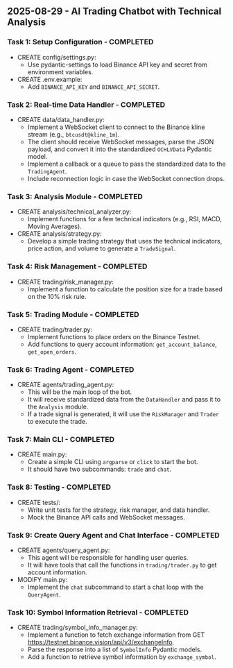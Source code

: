 ## 2025-08-29 - AI Trading Chatbot with Technical Analysis
### Task 1: Setup Configuration - COMPLETED
- CREATE config/settings.py:
  - Use pydantic-settings to load Binance API key and secret from environment variables.
- CREATE .env.example:
  - Add `BINANCE_API_KEY` and `BINANCE_API_SECRET`.

### Task 2: Real-time Data Handler - COMPLETED
- CREATE data/data_handler.py:
  - Implement a WebSocket client to connect to the Binance kline stream (e.g., `btcusdt@kline_1m`).
  - The client should receive WebSocket messages, parse the JSON payload, and convert it into the standardized `OCHLVData` Pydantic model.
  - Implement a callback or a queue to pass the standardized data to the `TradingAgent`.
  - Include reconnection logic in case the WebSocket connection drops.

### Task 3: Analysis Module - COMPLETED
- CREATE analysis/technical_analyzer.py:
  - Implement functions for a few technical indicators (e.g., RSI, MACD, Moving Averages).
- CREATE analysis/strategy.py:
  - Develop a simple trading strategy that uses the technical indicators, price action, and volume to generate a `TradeSignal`.

### Task 4: Risk Management - COMPLETED
- CREATE trading/risk_manager.py:
  - Implement a function to calculate the position size for a trade based on the 10% risk rule.

### Task 5: Trading Module - COMPLETED
- CREATE trading/trader.py:
  - Implement functions to place orders on the Binance Testnet.
  - Add functions to query account information: `get_account_balance`, `get_open_orders`.

### Task 6: Trading Agent - COMPLETED
- CREATE agents/trading_agent.py:
  - This will be the main loop of the bot.
  - It will receive standardized data from the `DataHandler` and pass it to the `Analysis` module.
  - If a trade signal is generated, it will use the `RiskManager` and `Trader` to execute the trade.

### Task 7: Main CLI - COMPLETED
- CREATE main.py:
  - Create a simple CLI using `argparse` or `click` to start the bot.
  - It should have two subcommands: `trade` and `chat`.

### Task 8: Testing - COMPLETED
- CREATE tests/:
  - Write unit tests for the strategy, risk manager, and data handler.
  - Mock the Binance API calls and WebSocket messages.

### Task 9: Create Query Agent and Chat Interface - COMPLETED
- CREATE agents/query_agent.py:
  - This agent will be responsible for handling user queries.
  - It will have tools that call the functions in `trading/trader.py` to get account information.
- MODIFY main.py:
  - Implement the `chat` subcommand to start a chat loop with the `QueryAgent`.

### Task 10: Symbol Information Retrieval - COMPLETED
- CREATE trading/symbol_info_manager.py:
  - Implement a function to fetch exchange information from GET https://testnet.binance.vision/api/v3/exchangeInfo.
  - Parse the response into a list of `SymbolInfo` Pydantic models.
  - Add a function to retrieve symbol information by `exchange_symbol`.